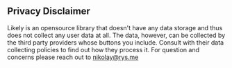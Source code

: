 ## Privacy Disclaimer
Likely is an opensource library that doesn't have any data storage and thus does not collect any user data at all.
The data, however, can be collected by the third party providers whose buttons you include. Consult with their data collecting policies to find out how they process it.
For question and concerns please reach out to nikolay@rys.me
